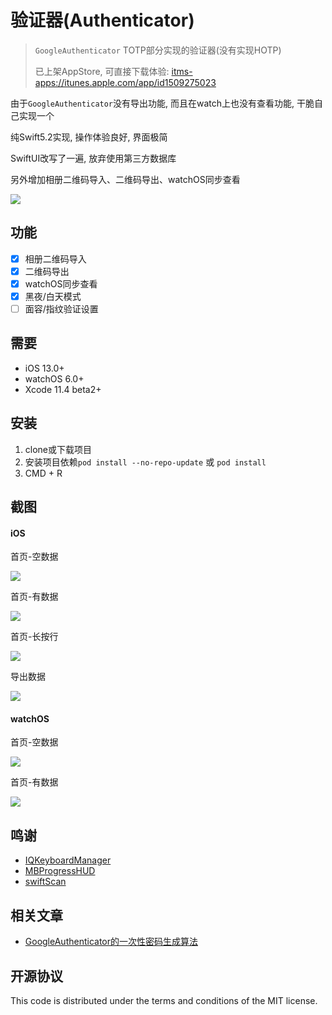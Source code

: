 # 验证器(Authenticator)
> `GoogleAuthenticator` TOTP部分实现的验证器(没有实现HOTP)
> 
> 已上架AppStore, 可直接下载体验: <itms-apps://itunes.apple.com/app/id1509275023>

由于`GoogleAuthenticator`没有导出功能, 而且在watch上也没有查看功能, 干脆自己实现一个

纯Swift5.2实现, 操作体验良好, 界面极简

SwiftUI改写了一遍, 放弃使用第三方数据库

另外增加相册二维码导入、二维码导出、watchOS同步查看

![](logo.png)

## 功能

- [x] 相册二维码导入
- [x] 二维码导出
- [x] watchOS同步查看
- [x] 黑夜/白天模式
- [ ] 面容/指纹验证设置

## 需要

- iOS 13.0+
- watchOS 6.0+
- Xcode 11.4 beta2+

## 安装

1. clone或下载项目
2. 安装项目依赖`pod install --no-repo-update` 或 `pod install`
3. CMD + R

## 截图
#### iOS
首页-空数据

![](ScreenShot/iOS_0.png)

首页-有数据

![](ScreenShot/iOS_1.png)

首页-长按行

![](ScreenShot/iOS_2.png)

导出数据

![](ScreenShot/iOS_3.png)

#### watchOS

首页-空数据

![](ScreenShot/watch_0.png)

首页-有数据

![](ScreenShot/watch_1.png)

## 鸣谢
- [IQKeyboardManager](https://github.com/hackiftekhar/IQKeyboardManager)
- [MBProgressHUD](https://github.com/jdg/MBProgressHUD)
- [swiftScan](https://github.com/MxABC/swiftScan)

## 相关文章
- [GoogleAuthenticator的一次性密码生成算法](http://blog.skytoup.com/index.php/archives/43/)

## 开源协议
This code is distributed under the terms and conditions of the MIT license.
